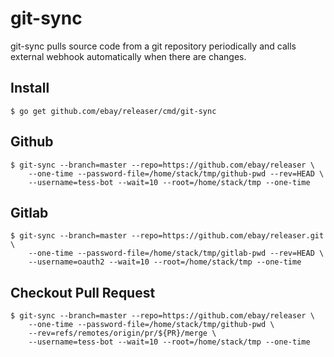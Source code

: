 git-sync
========

git-sync pulls source code from a git repository periodically and calls external
webhook automatically when there are changes.

## Install

```console
$ go get github.com/ebay/releaser/cmd/git-sync
```

## Github

```console
$ git-sync --branch=master --repo=https://github.com/ebay/releaser \
    --one-time --password-file=/home/stack/tmp/github-pwd --rev=HEAD \
    --username=tess-bot --wait=10 --root=/home/stack/tmp --one-time
```

## Gitlab

```console
$ git-sync --branch=master --repo=https://github.com/ebay/releaser.git \
    --one-time --password-file=/home/stack/tmp/gitlab-pwd --rev=HEAD \
    --username=oauth2 --wait=10 --root=/home/stack/tmp --one-time
```

## Checkout Pull Request

```console
$ git-sync --branch=master --repo=https://github.com/ebay/releaser \
    --one-time --password-file=/home/stack/tmp/github-pwd \
    --rev=refs/remotes/origin/pr/${PR}/merge \
    --username=tess-bot --wait=10 --root=/home/stack/tmp --one-time
```
